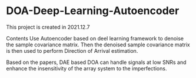 # DOA-Deep-Learning-Autoencoder
This project is created in 2021.12.7

Contents
Use Autoencoder based on deel learning framework to denoise the sample covariance matrix.
Then the denoised sample covariance matrix is then used to perform Direction of Arrival estimation.

Based on the papers, DAE based DOA can handle signals at low SNRs and enhance the insensitivity of the
array system to the imperfections.
